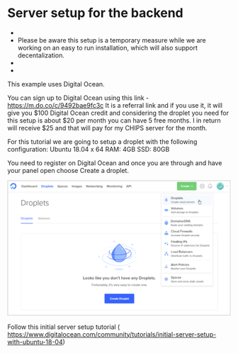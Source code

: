 # Server setup for the backend

*
* Please be aware this setup is a temporary measure while we are working on an easy to run installation, which will also support decentalization.
*
* 

This example uses Digital Ocean. 

You can sign up to Digital Ocean using this link - https://m.do.co/c/9492bae9fc3c It is a referral link and if you use it, it will give you $100 Digital Ocean credit and considering the droplet you need for this setup is about $20 per month you can have 5 free months. I in return will receive $25 and that will pay for my CHIPS server for the month.

For this tutorial we are going to setup a droplet with the following configuration:
Ubuntu 18.04 x 64
RAM: 4GB
SSD: 80GB



You need to register on Digital Ocean and once you are through and have your panel open choose Create a droplet.


![Create a droplet](./images/do-create-droplet.jpg)


Follow this initial server setup tutorial ( https://www.digitalocean.com/community/tutorials/initial-server-setup-with-ubuntu-18-04)